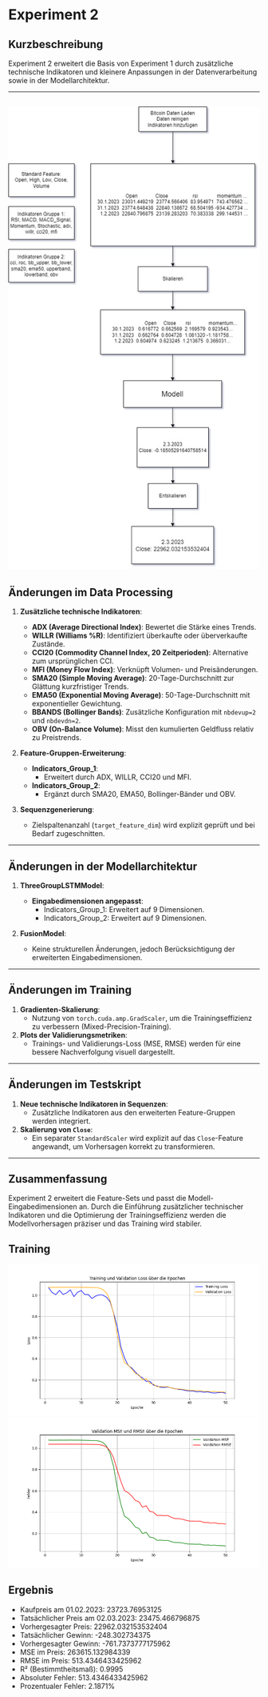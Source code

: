 # Experiment 2

## Kurzbeschreibung
Experiment 2 erweitert die Basis von Experiment 1 durch zusätzliche technische Indikatoren und kleinere Anpassungen in der Datenverarbeitung sowie in der Modellarchitektur.

---
![alt text](Data/Models/Experiment_2.jpg)
---

## Änderungen im Data Processing
1. **Zusätzliche technische Indikatoren**:
   - **ADX (Average Directional Index)**: Bewertet die Stärke eines Trends.
   - **WILLR (Williams %R)**: Identifiziert überkaufte oder überverkaufte Zustände.
   - **CCI20 (Commodity Channel Index, 20 Zeitperioden)**: Alternative zum ursprünglichen CCI.
   - **MFI (Money Flow Index)**: Verknüpft Volumen- und Preisänderungen.
   - **SMA20 (Simple Moving Average)**: 20-Tage-Durchschnitt zur Glättung kurzfristiger Trends.
   - **EMA50 (Exponential Moving Average)**: 50-Tage-Durchschnitt mit exponentieller Gewichtung.
   - **BBANDS (Bollinger Bands)**: Zusätzliche Konfiguration mit `nbdevup=2` und `nbdevdn=2`.
   - **OBV (On-Balance Volume)**: Misst den kumulierten Geldfluss relativ zu Preistrends.

2. **Feature-Gruppen-Erweiterung**:
   - **Indicators_Group_1**:
     - Erweitert durch ADX, WILLR, CCI20 und MFI.
   - **Indicators_Group_2**:
     - Ergänzt durch SMA20, EMA50, Bollinger-Bänder und OBV.

3. **Sequenzgenerierung**:
   - Zielspaltenanzahl (`target_feature_dim`) wird explizit geprüft und bei Bedarf zugeschnitten.

---

## Änderungen in der Modellarchitektur
1. **ThreeGroupLSTMModel**:
   - **Eingabedimensionen angepasst**:
     - Indicators_Group_1: Erweitert auf 9 Dimensionen.
     - Indicators_Group_2: Erweitert auf 9 Dimensionen.

2. **FusionModel**:
   - Keine strukturellen Änderungen, jedoch Berücksichtigung der erweiterten Eingabedimensionen.

---

## Änderungen im Training
1. **Gradienten-Skalierung**:
   - Nutzung von `torch.cuda.amp.GradScaler`, um die Trainingseffizienz zu verbessern (Mixed-Precision-Training).
2. **Plots der Validierungsmetriken**:
   - Trainings- und Validierungs-Loss (MSE, RMSE) werden für eine bessere Nachverfolgung visuell dargestellt.

---

## Änderungen im Testskript
1. **Neue technische Indikatoren in Sequenzen**:
   - Zusätzliche Indikatoren aus den erweiterten Feature-Gruppen werden integriert.
2. **Skalierung von `Close`**:
   - Ein separater `StandardScaler` wird explizit auf das `Close`-Feature angewandt, um Vorhersagen korrekt zu transformieren.

---

## Zusammenfassung
Experiment 2 erweitert die Feature-Sets und passt die Modell-Eingabedimensionen an. Durch die Einführung zusätzlicher technischer Indikatoren und die Optimierung der Trainingseffizienz werden die Modellvorhersagen präziser und das Training wird stabiler.

## Training
![alt text](Data/Models/loss_plot.png)
![alt text](Data/Models/metrics_plot.png)

## Ergebnis
- Kaufpreis am 01.02.2023: 23723.76953125
- Tatsächlicher Preis am 02.03.2023: 23475.466796875
- Vorhergesagter Preis: 22962.032153532404
- Tatsächlicher Gewinn: -248.302734375
- Vorhergesagter Gewinn: -761.7373777175962
- MSE im Preis: 263615.132984339
- RMSE im Preis: 513.4346433425962
- R² (Bestimmtheitsmaß): 0.9995
- Absoluter Fehler: 513.4346433425962
- Prozentualer Fehler: 2.1871%